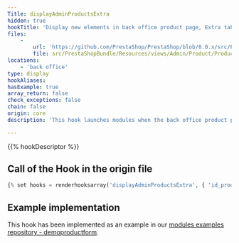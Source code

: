 ```yaml
---
Title: displayAdminProductsExtra
hidden: true
hookTitle: 'Display new elements in back office product page, Extra tab'
files:
    -
        url: 'https://github.com/PrestaShop/PrestaShop/blob/8.0.x/src/PrestaShopBundle/Resources/views/Admin/Product/ProductPage/product.html.twig'
        file: src/PrestaShopBundle/Resources/views/Admin/Product/ProductPage/product.html.twig
locations:
    - 'back office'
type: display
hookAliases: 
hasExample: true
array_return: false
check_exceptions: false
chain: false
origin: core
description: 'This hook launches modules when the back office product page is displayed'

---
```


{{% hookDescriptor %}}

## Call of the Hook in the origin file

```php
{% set hooks = renderhooksarray('displayAdminProductsExtra', { 'id_product': id_product }) %}
```

## Example implementation

This hook has been implemented as an example in our [modules examples repository - demoproductform](https://github.com/PrestaShop/example-modules/tree/8.x/demoproductform).
